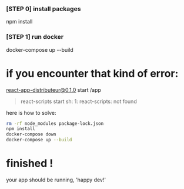 
### [STEP 0] install packages

npm install

### [STEP 1] run docker

docker-compose up --build


# if you encounter that kind of error:

react-app-distributeur@0.1.0 start /app
> react-scripts start
sh: 1: react-scripts: not found

here is how to solve:

```bash
rm -rf node_modules package-lock.json
npm install
docker-compose down
docker-compose up --build
```

# finished !

your app should be running, 'happy dev!'